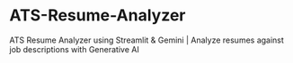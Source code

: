 # ATS-Resume-Analyzer
ATS Resume Analyzer using Streamlit &amp; Gemini | Analyze resumes against job descriptions with Generative AI
